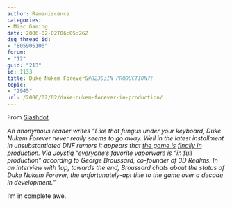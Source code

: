 ```yaml
---
author: Ramaniscence
categories:
- Misc Gaming
date: 2006-02-02T06:05:26Z
dsq_thread_id:
- "805905106"
forum:
- "12"
guid: "213"
id: 1133
title: Duke Nukem Forever&#8230;IN PRODUCTION?!
topic:
- "2945"
url: /2006/02/02/duke-nukem-forever-in-production/
---
```


From [Slashdot](http://games.slashdot.org/article.pl?sid=06/02/02/0124200&from=rss)

_An anonymous reader writes &#8220;Like that fungus under your keyboard, Duke Nukem Forever never really seems to go away. Well in the latest installment in unsubstantiated DNF rumors it appears that [the game is finally in production](http://www.joystiq.com/2006/02/01/duke-nukem-forever-in-full-production/). Via Joystiq &#8220;everyone&#8217;s favorite vaporware is &#8220;in full production&#8221; according to George Broussard, co-founder of 3D Realms. In an interview with 1up, towards the end, Broussard chats about the status of Duke Nukem Forever, the unfortunately-apt title to the game over a decade in development.&#8221;_</p> 

</em></em>I&#8217;m in complete awe.